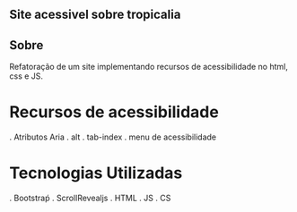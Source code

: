## Site acessivel sobre tropicalia
## Sobre
Refatoração de um site implementando recursos de acessibilidade no html, css e JS.
# Recursos de acessibilidade
. Atributos Aria 
. alt
. tab-index
. menu de acessibilidade
# Tecnologias Utilizadas
. Bootstraṕ
. ScrollRevealjs
. HTML
. JS
. CS